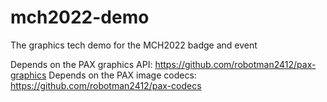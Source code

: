 # mch2022-demo
The graphics tech demo for the MCH2022 badge and event

Depends on the PAX graphics API: https://github.com/robotman2412/pax-graphics
Depends on the PAX image codecs: https://github.com/robotman2412/pax-codecs
